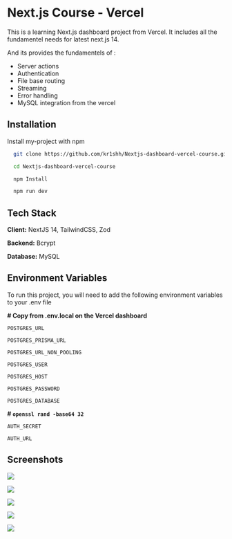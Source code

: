 
# Next.js Course - Vercel

This is a learning Next.js dashboard project from Vercel. It includes all the fundamentel needs for latest next.js 14.

And its provides the fundamentels of :

- Server actions
- Authentication
- File base routing
- Streaming
- Error handling
- MySQL integration from the vercel

## Installation

Install my-project with npm

```bash
  git clone https://github.com/kr1shh/Nextjs-dashboard-vercel-course.git

  cd Nextjs-dashboard-vercel-course

  npm Install

  npm run dev
```
    
## Tech Stack

**Client:** NextJS 14, TailwindCSS, Zod

**Backend:** Bcrypt

**Database:** MySQL


## Environment Variables

To run this project, you will need to add the following environment variables to your .env file

**# Copy from .env.local on the Vercel dashboard**

`POSTGRES_URL`

`POSTGRES_PRISMA_URL`

`POSTGRES_URL_NON_POOLING`

`POSTGRES_USER`

`POSTGRES_HOST`

`POSTGRES_PASSWORD`

`POSTGRES_DATABASE`


**# `openssl rand -base64 32`**

`AUTH_SECRET`

`AUTH_URL`


## Screenshots

![](https://github.com/kr1shh/Nextjs-dashboard-vercel-course/tree/master/screenshots/1.png)

![](https://github.com/kr1shh/Nextjs-dashboard-vercel-course/tree/master/screenshots/2.png)

![](https://github.com/kr1shh/Nextjs-dashboard-vercel-course/tree/master/screenshots/3.png)

![](https://github.com/kr1shh/Nextjs-dashboard-vercel-course/tree/master/screenshots/4.png)

![](https://github.com/kr1shh/Nextjs-dashboard-vercel-course/tree/master/screenshots/5.png)

